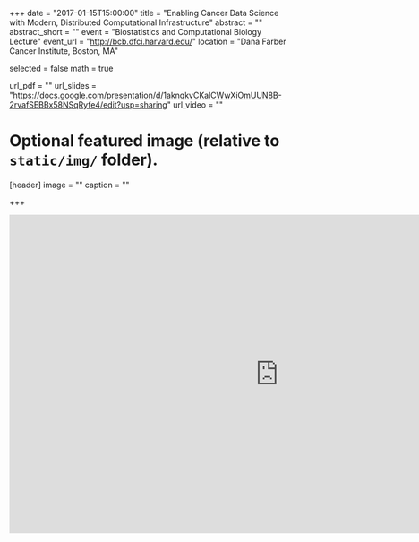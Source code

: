+++
date = "2017-01-15T15:00:00"
title = "Enabling Cancer Data Science with Modern, Distributed Computational Infrastructure"
abstract = ""
abstract_short = ""
event = "Biostatistics and Computational Biology Lecture"
event_url = "http://bcb.dfci.harvard.edu/"
location = "Dana Farber Cancer Institute, Boston, MA"

selected = false
math = true

url_pdf = ""
url_slides = "https://docs.google.com/presentation/d/1aknqkvCKalCWwXiOmUUN8B-2rvafSEBBx58NSqRyfe4/edit?usp=sharing"
url_video = ""

# Optional featured image (relative to `static/img/` folder).
[header]
image = ""
caption = ""

+++


<iframe src="https://docs.google.com/presentation/d/1aknqkvCKalCWwXiOmUUN8B-2rvafSEBBx58NSqRyfe4/embed?start=false&loop=false&delayms=3000" frameborder="0" width="960" height="569" allowfullscreen="true" mozallowfullscreen="true" webkitallowfullscreen="true"></iframe>
